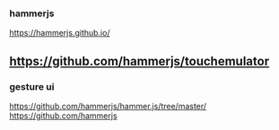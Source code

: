 ### hammerjs

https://hammerjs.github.io/

https://github.com/hammerjs/touchemulator
----



### gesture ui
https://github.com/hammerjs/hammer.js/tree/master/
https://github.com/hammerjs


